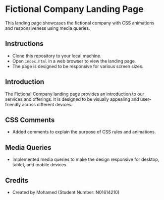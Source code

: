 # Fictional Company Landing Page

This landing page showcases the fictional company with CSS animations and responsiveness using media queries.

## Instructions

- Clone this repository to your local machine.
- Open `index.html` in a web browser to view the landing page.
- The page is designed to be responsive for various screen sizes.

## Introduction

The Fictional Company landing page provides an introduction to our services and offerings. It is designed to be visually appealing and user-friendly across different devices.

## CSS Comments

- Added comments to explain the purpose of CSS rules and animations.

## Media Queries

- Implemented media queries to make the design responsive for desktop, tablet, and mobile devices.

## Credits

- Created by Mohamed (Student Number: N01614210)
